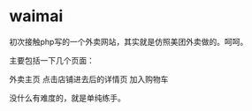 # waimai
初次接触php写的一个外卖网站，其实就是仿照美团外卖做的。呵呵。

主要包括一下几个页面：

  外卖主页
  点击店铺进去后的详情页
  加入购物车

没什么有难度的，就是单纯练手。
